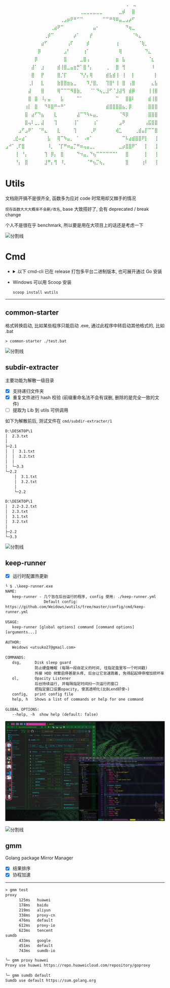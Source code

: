 <!--
 * @!: *********************************************************************
 * @Author: Weidows
 * @LastEditors: Weidows
 * @Date: 2022-08-30 14:51:11
 * @LastEditTime: 2023-12-08 11:19:07
 * @FilePath: \Blog-privated:\Repos\Weidows\wutils\README.md
 * @Description:
 * @:
 * @?: *********************************************************************
-->

<svg height="600" width="600">
  <text x="0" y="0" style="fill:green;">
    <tspan x="0" y="0">⠀⠀⠀⠀⠀⠀⠀⠀⠀⠀⠀⠀⠀⠀⠀⠀⠀⠀⠀⠀⠀⠀⠀⠀⠀⠀⠀⠀⠀⠀⠀⠀⠀⠀⠀⠀  ⠀⡏⠻⣄</tspan>
    <tspan x="0" y="25">⠀⠀⠀⠀⠀⠀⠀⠀⠀⠀⠀⠀⠀⠀⠀⠀⠀⠀⠀⠀⠀⠀⠀⢀⣀⣀⣀⣀⣀⣀⠀⠀⠀⠀⠀⣀⡾⠀⠀⣿</tspan>
    <tspan x="0" y="50">⠀⠀⠀⠀⠀⠀⠀⠀⠀⠀⠀⠀⠀⠀⠀⠀⠀⢀⣠⡶⠟⠛⠉⠉⠀⠀⠀⠀⠀⠀⠉⠉⠛⠻⠿⣤⣀⣠⡴⠋</tspan>
    <tspan x="0" y="75">⠀⠀⠀⠀⠀⠀⠀⠀⠀⠀⠀⠀⠀⠀⢀⣴⠟⠉⠀⠀⠀⠀⠀⠀⠀⠀⠀⣤⠂⠀⠀⠀⠀⠀⠀⠀⠀⠙⢶⣀</tspan>
    <tspan x="0" y="100">⠀⠀⠀⠀⠀⠀⠀⠀⠀⠀⠀⠀⢀⡾⠉⠀⠀⠀⠀⠀⠀⡴⠁⠀⠀⠀⡞⠀⠀⠀⠀⠀⠀⠀⠀⠀⠀⠀⠀⠈⠳⣄</tspan>
    <tspan x="0" y="125">⠀⠀⠀⠀⠀⠀⠀⠀⠀⠀⠀⣴⠋⠀⠀⠀⠀⠀⠀⢠⠏⠀⠀⠀⠀⡾⠀⠀⠀⠀⠀⠀⠀⠀⢰⠀⠀⠀⠀⠀⠀⠈⢷⡀</tspan>
    <tspan x="0" y="150">⠀⠀⠀⠀⠀⠀⠀⠀⠀⠀⡿⠀⠀⠀⠀⠀⠀⠀⣠⠃⠀⠀⠀⠀⢰⠁⠀⠀⠀⠀⠀⠀⠀⠀⠀⢿⠀⠀⠀⠀⠀⠀⠀⠙⣄</tspan>
    <tspan x="0" y="175">⠀⠀⠀⠀⠀⠀⠀⠀⠀⡿⠀⠀⠀⠀⠀⠀⠀⠀⣿⠀⠀⠀⠀⣀⣿⢠⠀⠀⠀⠀⠀⠀⠀⠀⣶⠀⣧⠀⠀⠀⠀⠀⠀⠀⠈⣆</tspan>
    <tspan x="0" y="200">⠀⠀⠀⠀⠀⠀⠀⠀⣼⠁⠀⣰⠀⠀⠀⠀⣾⢸⣿⣀⣤⣶⡛⠁⣿⠘⡄⠀⠀⠀⠀⢀⠀⠀⣿⠀⢻⠀⠀⠀⠀⠀⠀⠀⠀⠸</tspan>
    <tspan x="0" y="225">⠀⠀⠀⠀⠀⠀⠀⠀⣿⠀⠀⡟⠀⠀⠀⠀⣿⡈⡏⠀⠀⠀⠀⠙⡜⡄⢿⠀⠀⠀⠀⣾⣧⣾⢸⠀⢸⠀⠀⡇⠀⠀⠀⠀⠀⠀⡇</tspan>
    <tspan x="0" y="250">⠀⠀⠀⠀⠀⠀⠀⢀⡇⠀⠀⣇⠀⠀⠀⠀⣷⣿⣿⣶⣦⣀⠀⠀⠀⠹⡘⣿⡀⠀⠀⢹⣿⠃⢸⠀⣿⠀⢠⣿⠀⠀⠀⠀⠀⣄⣧</tspan>
    <tspan x="0" y="275">⠀⠀⠀⠀⠀⠀⠀⣼⠀⠀⠀⣿⠀⠀⠀⠀⢿⠉⠉⠉⠻⣿⣷⡀⠀⠀⠈⠁⠙⢦⣀⣸⠋⠈⣸⣼⢻⠀⣾⡿⠀⠀⠀⠀⢸⢸⣿</tspan>
    <tspan x="0" y="300">⠀⠀⠀⠀⠀⠀⠀⣿⠀⣿⠀⠸⡄⣤⠀⠀⠀⣧⠀⠀⠀⠀⠉⠁⠀⠀⠀⠀⠀⠀⠀⠀⠀⠀⠉⠀⠀⣿⣿⠇⠀⠀⠀⠀⣾⢸⣿</tspan>
    <tspan x="0" y="325">⠀⠀⠀⠀⠀⠀⢰⡇⠀⣿⠀⠀⠙⠿⣿⠛⠒⠛⠁⠀⠀⠀⠀⠀⠀⠀⠀⠀⠀⠀⠀⣾⣿⣿⣿⣿⣦⡀⡿⠀⠀⠀⠀⠀⣿⣿⣿</tspan>
    <tspan x="0" y="350">⠀⠀⠀⠀⠀⠀⣿⠀⣴⠋⠙⣦⠀⠀⠀⣇⠀⠀⠀⠀⠀⠀⣼⠉⠙⠳⠦⣤⡀⠀⠀⠀⠀⠀⠀⠈⠻⡿⠀⠀⠀⠀⠀⠀⣿⣿⣿</tspan>
    <tspan x="0" y="375">⠀⠀⠀⠀⠀⠀⣿⢤⠇⣀⡀⣼⠀⠀⠀⢹⠀⠀⠀⠀⠀⢸⠁⠀⠀⠀⠀⢰⠁⠀⠀⠀⠀⠀⠀⣠⠟⠀⠀⠀⠀⠀⠀⢠⣯⣿⣿</tspan>
    <tspan x="0" y="400">⠀⠀⠀⠀⣠⠋⣠⠟⠁⠀⠈⠛⣄⠀⠀⠀⣇⠀⠀⠀⠀⢹⠀⠀⠀⠀⢀⠟⠀⠀⠀⠀⠀⠀⢾⣁⠀⠀⠀⠀⢀⣾⣤⡏⠉⠉⣿</tspan>
    <tspan x="0" y="425">⠀⠀⢀⣞⠤⣴⠁⠀⠀⠀⠀⠀⠀⣧⠀⠀⢿⠉⠳⣤⡀⠀⠁⠀⠠⠶⠁⠀⠀⠀⠀⠀⠀⠀⠀⠀⠉⠧⣴⣾⣿⣿⠟⡇⠀⠀⢸</tspan>
    <tspan x="0" y="450">⣠⠚⠁⢀⠏⣿⠀⠀⠀⠀⠀⠀⠀⠸⡀⠀⠈⡏⠛⠶⣤⡉⠛⠶⢤⣤⣀⡀⠀⠀⠀⠀⠀⠀⠀⣀⡴⣿⣿⠟⠁⠀⠀⡇⠀⠀⢸</tspan>
    <tspan x="0" y="475">⠀⠀⠀⢸⠀⠘⡄⠀⠀⠀⠀⠀⢹⠀⡿⡄⠀⣿⠀⠀⠀⠀⠙⠲⣤⡀⠙⢦⠉⠉⠉⠉⠉⠉⠁⠀⠀⣿⠀⠀⠀⠀⠀⡇⠀⠀⢸</tspan>
    <tspan x="0" y="500">⠀⠀⠀⠘⡄⠀⣿⠀⠀⠀⠀⠀⣸⠛⡄⢻⠀⠸⡀⠀⠀⠀⠀⠀⠀⠈⠛⢦⡉⢦⡀⠀⠀⠀⠀⠀⠀⣿⠀⠀⠀⠀⢰⠇⠀⠀⢸</tspan>
    <tspan x="0" y="525">⠀⠀⠀⠀⢿⠀⠈⠙⢦⣄⣠⠴⠃⢠⠃⠀⡇⠀⣇⠀⠀⠀⠀⠀⠀⠀⠀⠀⠀⠙⢾⣦⠀⠀⠀⠀⠀⣿⠀⠀⠀⠀⣼⠀⠀⠀⠀⡇</tspan>
    <tspan x="0" y="550">⠀⠀⠀⠀⠀⠙⢤⠀⠀⠀⠀⠀⡴⠋⠀⠀⡇⠀⢿⡀⠀⠀⠀⠀⠀⠀⠀⠀⠀⠀⠀⠈⠳⣄⠀⠀⠀⡿⠀⠀⠀⠀⡿⠀⠀⠀⠀⡇</tspan>
    <tspan x="0" y="575">⠀⠀⠀⠀⠀⠀⠀⠀⠀⠀⠀⠀⠀⠀⠀⢀⡇⠀⠘⣿⣿⣄⡀⠀⠀⠀⠀⠀⠀⠀⠀⠀⠀⠀⠳⠀⠀⡇⠀⠀⠀⢰⠁⠀⠀⠀⠀⡇</tspan>
    <tspan x="0" y="600">⠀⠀⠀⠀⠀⠀⠀⠀⠀⠀⠀⠀⠀⠀⠀⡾⠀⠀⠀⣿⣿⣿⣿⣷⣶⣶⣤⣄⠀⠀⠀⠀⠀⠀⠀⠀⢸⠁⠀⠀⠀⡿⠀⠀⠀⠀⠀⣷</tspan>
  </text>
</svg>

# Utils

文档刚开搞不是很齐全, 函数多为应对 code 时常用却又棘手的情况

`现存函数大大大概率不会删/改名`, base 大致搭好了, 会有 deprecated / break change

个人不是很在乎 benchmark, 所以要是用在大项目上的话还是考虑一下

<a>![分割线](https://cdn.jsdelivr.net/gh/Weidows/Weidows/image/divider.png)</a>

# Cmd

- <details>

    <summary> 以下 cmd-cli 已在 release 打包多平台二进制版本, 也可展开通过 Go 安装 </summary>

  ***

  ```shell
  go install github.com/Weidows/wutils/cmd/common-starter@master `
  github.com/Weidows/wutils/cmd/subdir-extracter@master `
  github.com/Weidows/wutils/cmd/keep-runner@master `
  github.com/Weidows/wutils/cmd/gmm@master
  ```

  </details>

- Windows 可以用 Scoop 安装

  ```
  scoop install wutils
  ```

---

## common-starter

格式转换启动, 比如某些程序只能启动 .exe, 通过此程序中转启动其他格式的, 比如 .bat

```console
> common-starter ./test.bat
```

<a>![分割线](https://cdn.jsdelivr.net/gh/Weidows/Weidows/image/divider.png)</a>

## subdir-extracter

主要功能为解散一级目录

- [x] 支持递归文件夹
- [x] 重复文件进行 hash 校验 (前缀重命名法不会有误删, 删除的是完全一致的文件)
- [ ] 提取为 Lib 到 utils 可供调用

如下为解散前后, 测试文件在 `cmd/subdir-extracter/1`

```
D:\DESKTOP\1
│  2.3.txt
│
├─2.1
│  │  3.1.txt
│  │  3.2.txt
│  │
│  └─3.3
└─2.2
    │  3.1.txt
    │  3.2.txt
    │
    └─2.2
```

```
D:\DESKTOP\1
│  2.2-3.2.txt
│  2.3.txt
│  3.1.txt
│  3.2.txt
│
├─2.2
└─3.3
```

<a>![分割线](https://cdn.jsdelivr.net/gh/Weidows/Weidows/image/divider.png)</a>

## keep-runner

- [x] 运行时配置热更新

```console
└ $ .\keep-runner.exe
NAME:
   keep-runner - 几个旨在后台运行的程序, config 使用: ./keep-runner.yml
                 Default config: https://github.com/Weidows/wutils/tree/master/config/cmd/keep-runner.yml

USAGE:
   keep-runner [global options] command [command options] [arguments...]

AUTHOR:
   Weidows <utsuko27@gmail.com>

COMMANDS:
   dsg,      Disk sleep guard
             防止硬盘睡眠 (每隔一段自定义的时间, 往指定盘里写一个时间戳)
             外接 HDD 频繁启停甚是头疼, 后台让它怠速跑着, 免得起起停停增加损坏率
   ol,       Opacity Listener
             后台持续运行, 并每隔指定时间扫一次运行的窗口
             把指定窗口设置opacity, 使其透明化(比BLend好使~)
   config,   print config file
   help, h   Shows a list of commands or help for one command

GLOBAL OPTIONS:
   --help, -h  show help (default: false)
```

![1702005541764](image/README/1702005541764.jpg)

<a>![分割线](https://cdn.jsdelivr.net/gh/Weidows/Weidows/image/divider.png)</a>

## gmm

Golang package Mirror Manager

- [x] 结果排序
- [x] 协程加速

---

```console
> gmm test
proxy
      125ms   huawei
      178ms   baidu
      219ms   aliyun
      338ms   proxy-cn
      476ms   default
      612ms   proxy-io
      623ms   tencent
sumdb
      433ms   google
      451ms   default
      743ms   sumdb-io
```

```console
╰─ gmm proxy huawei
Proxy use huawei https://repo.huaweicloud.com/repository/goproxy

╰─ gmm sumdb default
Sumdb use default https://sum.golang.org
```
